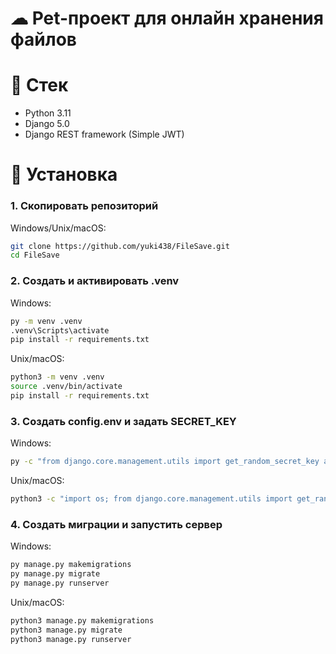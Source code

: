 # ☁ Pet-проект для онлайн хранения файлов

# 🔨 Стек
- Python 3.11
- Django 5.0
- Django REST framework (Simple JWT)

# 🔧 Установка

### 1. Скопировать репозиторий

Windows/Unix/macOS:

```bash
git clone https://github.com/yuki438/FileSave.git
cd FileSave
```

### 2. Создать и активировать .venv

Windows:

```bash
py -m venv .venv
.venv\Scripts\activate
pip install -r requirements.txt
```

Unix/macOS:

```bash
python3 -m venv .venv
source .venv/bin/activate
pip install -r requirements.txt
```

### 3. Создать config.env и задать SECRET_KEY

Windows:

```bash
py -c "from django.core.management.utils import get_random_secret_key as g; open('config.env', 'w').write(f'SECRET_KEY={g()}')"
```

Unix/macOS:

```bash
python3 -c "import os; from django.core.management.utils import get_random_secret_key as g; open('config.env','w').write(f'SECRET_KEY={g()}')"
```

### 4. Создать миграции и запустить сервер

Windows:

```bash
py manage.py makemigrations
py manage.py migrate
py manage.py runserver
```

Unix/macOS:

```bash
python3 manage.py makemigrations
python3 manage.py migrate
python3 manage.py runserver
```